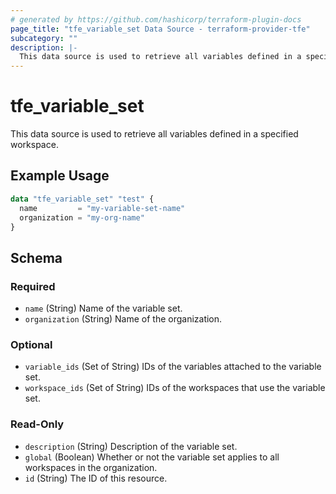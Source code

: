 ```yaml
---
# generated by https://github.com/hashicorp/terraform-plugin-docs
page_title: "tfe_variable_set Data Source - terraform-provider-tfe"
subcategory: ""
description: |-
  This data source is used to retrieve all variables defined in a specified workspace.
---
```


# tfe_variable_set

This data source is used to retrieve all variables defined in a specified workspace.

## Example Usage 

```terraform
data "tfe_variable_set" "test" {
  name         = "my-variable-set-name"
  organization = "my-org-name"
}
```

<!-- schema generated by tfplugindocs -->
## Schema

### Required

- `name` (String) Name of the variable set.
- `organization` (String) Name of the organization.

### Optional

- `variable_ids` (Set of String) IDs of the variables attached to the variable set.
- `workspace_ids` (Set of String) IDs of the workspaces that use the variable set.

### Read-Only

- `description` (String) Description of the variable set.
- `global` (Boolean) Whether or not the variable set applies to all workspaces in the organization.
- `id` (String) The ID of this resource.

